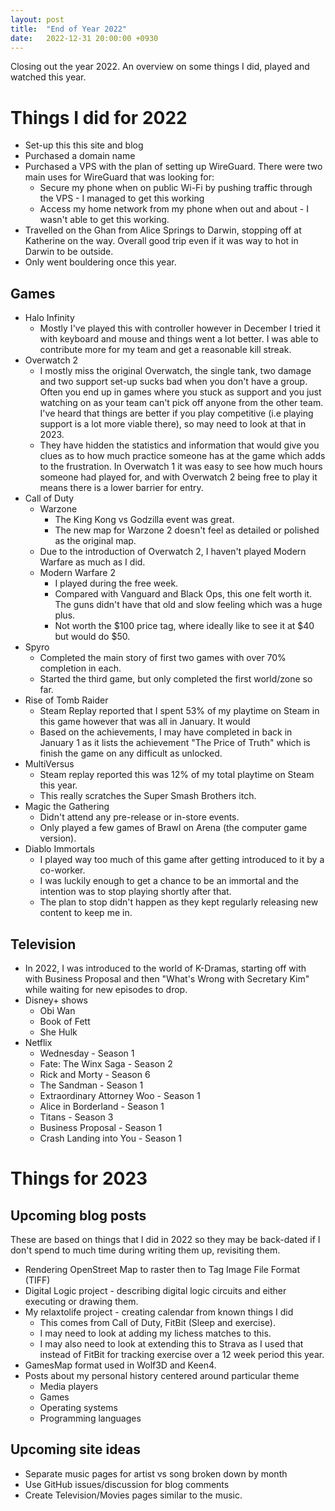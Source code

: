 ```yaml
---
layout: post
title:  "End of Year 2022"
date:   2022-12-31 20:00:00 +0930
---
```

Closing out the year 2022. An overview on some things I did, played and watched
this year.

# Things I did for 2022

* Set-up this this site and blog
* Purchased a domain name
* Purchased a VPS with the plan of setting up WireGuard. There were two main
  uses for WireGuard that was looking for:
    * Secure my phone when on public Wi-Fi by pushing traffic through the VPS -
      I managed to get this working
    * Access my home network from my phone when out and about - I wasn't able
      to get this working.
* Travelled on the Ghan from Alice Springs to Darwin, stopping off at Katherine
  on the way.
  Overall good trip even if it was way to hot in Darwin to be outside.
* Only went bouldering once this year.

## Games
* Halo Infinity
    * Mostly I've played this with controller however in December I tried it
      with keyboard and mouse and things went a lot better. I was able to 
      contribute more for my team and get a reasonable kill streak.
* Overwatch 2
    * I mostly miss the original Overwatch, the single tank, two damage and two
      support set-up sucks bad when you don't have a group. Often you end up in
      games where you stuck as support and you just watching on as your team
      can't pick off anyone from the other team. I've heard that things are
      better if you play competitive (i.e playing support is a lot more viable
      there), so may need to look at that in 2023.
    * They have hidden the statistics and information that would give you clues
      as to how much practice someone has at the game which adds to the
      frustration. In Overwatch 1 it was easy to see how much hours someone had
      played for, and with Overwatch 2 being free to play it means there is a
      lower barrier for entry.
* Call of Duty
    * Warzone
        * The King Kong vs Godzilla event was great.
        * The new map for Warzone 2 doesn't feel as detailed or polished as the
          original map.
    * Due to the introduction of Overwatch 2, I haven't played Modern Warfare as
      much as I did.
    * Modern Warfare 2
        * I played during the free week.
        * Compared with Vanguard and Black Ops, this one felt worth it. The
          guns didn't have that old and slow feeling which was a huge plus.
        * Not worth the $100 price tag, where ideally like to see it at $40 but
          would do $50.
* Spyro
    * Completed the main story of first two games with over 70% completion in each.
    * Started the third game, but only completed the first world/zone so far.
* Rise of Tomb Raider
    * Steam Replay reported that I spent 53% of my playtime on Steam in this
      game however that was all in January. It would
    * Based on the achievements, I may have completed in back in January 1 as
      it lists the achievement "The Price of Truth" which is finish the game on
      any difficult as unlocked.
* MultiVersus
    * Steam replay reported this was 12% of my total playtime on Steam this year.
    * This really scratches the Super Smash Brothers itch.
* Magic the Gathering
    * Didn't attend any pre-release or in-store events.
    * Only played a few games of Brawl on Arena (the computer game version).
* Diablo Immortals
    * I played way too much of this game after getting introduced to it by a co-worker.
    * I was luckily enough to get a chance to be an immortal and the intention
      was to stop playing shortly after that.
    * The plan to stop didn't happen as they kept regularly releasing new
      content to keep me in.

## Television

* In 2022, I was introduced to the world of K-Dramas, starting off with with
   Business Proposal and then "What's Wrong with Secretary Kim" while waiting
   for new episodes to drop.
* Disney+ shows
    * Obi Wan
    * Book of Fett
    * She Hulk
* Netflix
    * Wednesday - Season 1
    * Fate: The Winx Saga - Season 2
    * Rick and Morty - Season 6
    * The Sandman - Season 1
    * Extraordinary Attorney Woo - Season 1
    * Alice in Borderland  - Season 1
    * Titans - Season 3
    * Business Proposal - Season 1
    * Crash Landing into You - Season 1

# Things for 2023

## Upcoming blog posts

These are based on things that I did in 2022 so they may be back-dated if I
don't spend to much time during writing them up, revisiting them.
* Rendering OpenStreet Map to raster then to Tag Image File Format (TIFF)
* Digital Logic project - describing digital logic circuits and either
  executing or drawing them.
* My relaxtolife project - creating calendar from known things I did 
    * This comes from Call of Duty, FitBit (Sleep and exercise).
    * I may need to look at adding my lichess matches to this.
    * I may also need to look at extending this to Strava as I used that
      instead of FitBit for tracking exercise over a 12 week period this year.
* GamesMap format used in Wolf3D and Keen4.
* Posts about my personal history centered around particular theme
    * Media players 
    * Games
    * Operating systems
    * Programming languages

## Upcoming site ideas
* Separate music pages for artist vs song broken down by month
* Use GitHub issues/discussion for blog comments
* Create Television/Movies pages similar to the music.
